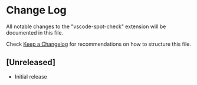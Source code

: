 # Change Log

All notable changes to the "vscode-spot-check" extension will be documented in this file.

Check [Keep a Changelog](http://keepachangelog.com/) for recommendations on how to structure this file.

## [Unreleased]

- Initial release
